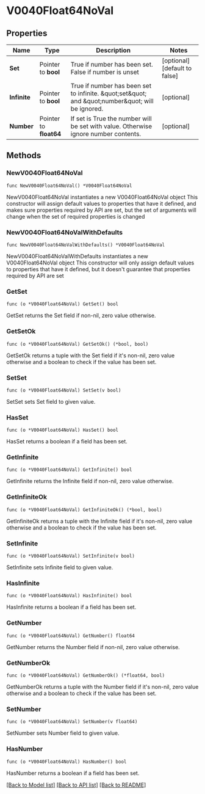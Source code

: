 # V0040Float64NoVal

## Properties

Name | Type | Description | Notes
------------ | ------------- | ------------- | -------------
**Set** | Pointer to **bool** | True if number has been set. False if number is unset | [optional] [default to false]
**Infinite** | Pointer to **bool** | True if number has been set to infinite. \&quot;set\&quot; and \&quot;number\&quot; will be ignored. | [optional] 
**Number** | Pointer to **float64** | If set is True the number will be set with value. Otherwise ignore number contents. | [optional] 

## Methods

### NewV0040Float64NoVal

`func NewV0040Float64NoVal() *V0040Float64NoVal`

NewV0040Float64NoVal instantiates a new V0040Float64NoVal object
This constructor will assign default values to properties that have it defined,
and makes sure properties required by API are set, but the set of arguments
will change when the set of required properties is changed

### NewV0040Float64NoValWithDefaults

`func NewV0040Float64NoValWithDefaults() *V0040Float64NoVal`

NewV0040Float64NoValWithDefaults instantiates a new V0040Float64NoVal object
This constructor will only assign default values to properties that have it defined,
but it doesn't guarantee that properties required by API are set

### GetSet

`func (o *V0040Float64NoVal) GetSet() bool`

GetSet returns the Set field if non-nil, zero value otherwise.

### GetSetOk

`func (o *V0040Float64NoVal) GetSetOk() (*bool, bool)`

GetSetOk returns a tuple with the Set field if it's non-nil, zero value otherwise
and a boolean to check if the value has been set.

### SetSet

`func (o *V0040Float64NoVal) SetSet(v bool)`

SetSet sets Set field to given value.

### HasSet

`func (o *V0040Float64NoVal) HasSet() bool`

HasSet returns a boolean if a field has been set.

### GetInfinite

`func (o *V0040Float64NoVal) GetInfinite() bool`

GetInfinite returns the Infinite field if non-nil, zero value otherwise.

### GetInfiniteOk

`func (o *V0040Float64NoVal) GetInfiniteOk() (*bool, bool)`

GetInfiniteOk returns a tuple with the Infinite field if it's non-nil, zero value otherwise
and a boolean to check if the value has been set.

### SetInfinite

`func (o *V0040Float64NoVal) SetInfinite(v bool)`

SetInfinite sets Infinite field to given value.

### HasInfinite

`func (o *V0040Float64NoVal) HasInfinite() bool`

HasInfinite returns a boolean if a field has been set.

### GetNumber

`func (o *V0040Float64NoVal) GetNumber() float64`

GetNumber returns the Number field if non-nil, zero value otherwise.

### GetNumberOk

`func (o *V0040Float64NoVal) GetNumberOk() (*float64, bool)`

GetNumberOk returns a tuple with the Number field if it's non-nil, zero value otherwise
and a boolean to check if the value has been set.

### SetNumber

`func (o *V0040Float64NoVal) SetNumber(v float64)`

SetNumber sets Number field to given value.

### HasNumber

`func (o *V0040Float64NoVal) HasNumber() bool`

HasNumber returns a boolean if a field has been set.


[[Back to Model list]](../README.md#documentation-for-models) [[Back to API list]](../README.md#documentation-for-api-endpoints) [[Back to README]](../README.md)


